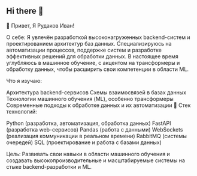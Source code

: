 ## Hi there 👋
👋 Привет, Я Рудаков Иван!

О себе:
Я увлечён разработкой высоконагруженных backend-систем и проектированием архитектур баз данных. Специализируюсь на автоматизации процессов, поддержке систем и разработке эффективных решений для обработки данных. В настоящее время углубляюсь в машинное обучение, с акцентом на трансформеры и обработку данных, чтобы расширить свои компетенции в области ML.

 Что я изучаю:

Архитектура backend-сервисов
Схемы взаимосвязей в базах данных
Технологии машинного обучения (ML), особенно трансформеры
Современные подходы к обработке данных и их автоматизации
🔧 Стек технологий:

 Python (разработка, автоматизация, обработка данных)
 FastAPI (разработка web-сервисов)
 Pandas (работа с данными)
 WebSockets (реализация коммуникации в реальном времени)
 RabbitMQ (системы очередей)
 SQL (проектирование и работа с базами данных)

 Цель: Развивать свои навыки в области машинного обучения и создавать высокопроизводительные и масштабируемые системы на стыке backend-разработки и ML.

<!--
**ivan-rudakov/ivan-rudakov** is a ✨ _special_ ✨ repository because its `README.md` (this file) appears on your GitHub profile.

Here are some ideas to get you started:

- 🔭 I’m currently working on ...
- 🌱 I’m currently learning ...
- 👯 I’m looking to collaborate on ...
- 🤔 I’m looking for help with ...
- 💬 Ask me about ...
- 📫 How to reach me: ...
- 😄 Pronouns: ...
- ⚡ Fun fact: ...
-->
